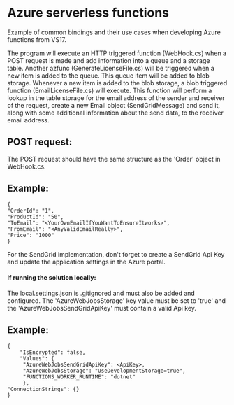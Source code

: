 # Azure serverless functions

Example of common bindings and their use cases when developing Azure functions from VS17.



The program will execute an HTTP triggered function (WebHook.cs) when a POST request is made and add information into a queue and a storage table. Another azfunc (GenerateLicenseFile.cs) will be triggered when a new item is added to the queue. This queue item will be added to blob storage. Whenever a new item is added to the blob storage, a blob triggered function (EmailLicenseFile.cs) will execute. This function will perform a lookup in the table storage for the email address of the sender and receiver of the request, create a new Email object (SendGridMessage) and send it, along with some additional information about the send data, to the receiver email address.

## POST request:
The POST request should have the same structure as the 'Order' object in WebHook.cs. 
## Example:
    {
	"OrderId": "1",
    "ProductId": "50",
	"ToEmail": "<YourOwnEmailIfYouWantToEnsureItworks>",
	"FromEmail": "<AnyValidEmailReally>",
    "Price": "1000"
    }

For the SendGrid implementation, don't forget to create a SendGrid Api Key and update the application settings in the Azure portal.



#### If running the solution locally:
The local.settings.json is .gitignored and must also be added and configured. The 'AzureWebJobsStorage' key value must be set to 'true' and the 'AzureWebJobsSendGridApiKey' must contain a valid Api key. 
## Example: 
    {
        "IsEncrypted": false,
        "Values": {
         "AzureWebJobsSendGridApiKey": <ApiKey>,
         "AzureWebJobsStorage": "UseDevelopmentStorage=true",
         "FUNCTIONS_WORKER_RUNTIME": "dotnet"
         },
    "ConnectionStrings": {}
    }
